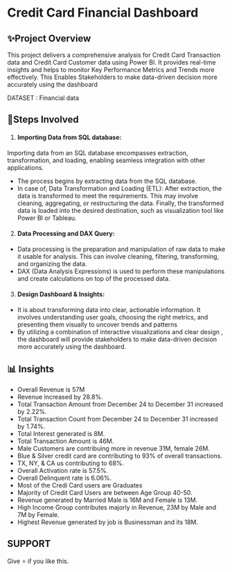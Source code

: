 #  Credit  Card Financial Dashboard 
 ## ✨Project Overview 

 This project delivers a comprehensive analysis for Credit Card Transaction data and Credit Card Customer data using Power BI. It provides real-time insights and helps to monitor Key Performance Metrics and Trends more effectively. This Enables Stakeholders to make data-driven decision more accurately using the dashboard

 DATASET : Financial data

 ## 💠Steps Involved
 1.  #### Importing Data from SQL database:
 
   Importing data from an SQL database encompasses extraction, transformation, and loading, enabling seamless integration with other applications.
  * The process begins by extracting data from the SQL database.
  * In case of, Data Transformation and Loading (ETL): After extraction, the data is transformed to meet the requirements. This may involve cleaning, aggregating, or restructuring the data. Finally, the transformed data is loaded into the desired destination, such as visualization tool like Power BI or Tableau.

2. #### Data Processing and DAX Query:

* Data processing is the preparation and manipulation of raw data to make it usable for analysis. This can involve cleaning, filtering, transforming, and organizing the data.
* DAX (Data Analysis Expressions) is used to perform these manipulations and create calculations on top of the processed data.

3. #### Design Dashboard & Insights:
* It is about transforming data into clear, actionable information. It involves understanding user goals, choosing the right metrics, and presenting them visually to uncover trends and patterns 
* By utilizing a combination of interactive visualizations and clear design , the dashboard will provide stakeholders to make data-driven decision more accurately using the dashboard.

## 📊 Insights
* Overall Revenue is 57M 
* Revenue increased by 28.8%.
* Total Transaction Amount from December 24 to December 31 increased by 2.22%.
* Total Transaction Count from December 24 to December 31 increased by 1.74%.
* Total Interest generated is 8M.
* Total Transaction Amount is 46M.
* Male Customers are contribuing more in revenue 31M, female 26M.
* Blue & Silver credit card are contributing to 93% of overall transactions.
* TX, NY, & CA us contributing to 68%.
* Overall Activation rate is 57.5%.
* Overall Delinquent rate is 6.06%.
* Most of the Credi Card users are Graduates
* Majority of Credit Card Users are between Age Group 40-50.
* Revenue generated by Married Male is 16M and Female is 13M.
* High Income Group contributes majorly in Revenue, 23M by Male and 7M by Female.
* Highest Revenue generated by job is Businessman and its 18M.

## SUPPORT
Give ⭐ if you like this.
